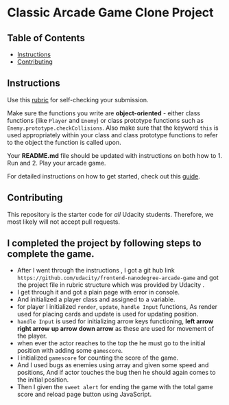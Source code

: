 # Classic Arcade Game Clone Project

## Table of Contents

- [Instructions](#instructions)
- [Contributing](#contributing)

## Instructions

Use this [rubric](https://review.udacity.com/#!/rubrics/15/view) for self-checking your submission.

Make sure the functions you write are **object-oriented** - either class functions (like `Player` and `Enemy`) or class prototype functions such as `Enemy.prototype.checkCollisions`. Also make sure that the keyword `this` is used appropriately within your class and class prototype functions to refer to the object the function is called upon.

Your **README.md** file should be updated with instructions on both how to 1. Run and 2. Play your arcade game.

For detailed instructions on how to get started, check out this [guide](https://docs.google.com/document/d/1v01aScPjSWCCWQLIpFqvg3-vXLH2e8_SZQKC8jNO0Dc/pub?embedded=true).

## Contributing

This repository is the starter code for _all_ Udacity students. Therefore, we most likely will not accept pull requests.

## I completed  the project by following steps to complete the game.
+ After I went through the instructions , I got a git hub link `https://github.com/udacity/frontend-nanodegree-arcade-game` and got the project file  in rubric structure which was provided by Udacity .
+ I get through it and got a plain page with error in console.
+ And initialized a player class and assigned to a variable.
+ for player I initialized `render`, `update`, `handle Input` functions, As render used for placing cards and update is used for updating position.
+ `handle Input` is used for initializing  arrow keys functioning, __left arrow__ __right arrow__ __up arrow__ __down arrow__  as these are used for movement of the player.
+ when ever the actor reaches to the top the he must go to the initial position with adding some `gamescore`.
+ I initialized `gamescore` for counting the score of the game.
+ And I used bugs as enemies using array  and given some speed and positions, And if actor touches the bug then he should again comes to the initial position.
+ Then I given the `sweet alert` for ending the game with the total game score and reload page button using JavaScript.  
